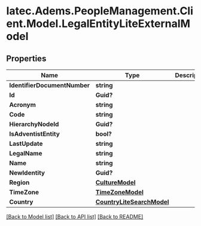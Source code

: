 # Iatec.Adems.PeopleManagement.Client.Model.LegalEntityLiteExternalModel
## Properties

Name | Type | Description | Notes
------------ | ------------- | ------------- | -------------
**IdentifierDocumentNumber** | **string** |  | [optional] 
**Id** | **Guid?** |  | [optional] 
**Acronym** | **string** |  | [optional] 
**Code** | **string** |  | [optional] 
**HierarchyNodeId** | **Guid?** |  | [optional] 
**IsAdventistEntity** | **bool?** |  | 
**LastUpdate** | **string** |  | [optional] 
**LegalName** | **string** |  | [optional] 
**Name** | **string** |  | [optional] 
**NewIdentity** | **Guid?** |  | [optional] 
**Region** | [**CultureModel**](CultureModel.md) |  | [optional] 
**TimeZone** | [**TimeZoneModel**](TimeZoneModel.md) |  | [optional] 
**Country** | [**CountryLiteSearchModel**](CountryLiteSearchModel.md) |  | [optional] 

[[Back to Model list]](../README.md#documentation-for-models) [[Back to API list]](../README.md#documentation-for-api-endpoints) [[Back to README]](../README.md)

